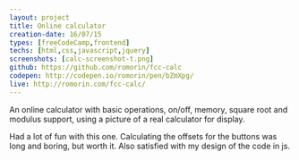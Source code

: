 ```yaml
---
layout: project
title: Online calculator
creation-date: 16/07/15
types: [freeCodeCamp,frontend]
techs: [html,css,javascript,jquery]
screenshots: [calc-screenshot-t.png]
github: https://github.com/romorin/fcc-calc
codepen: http://codepen.io/romorin/pen/bZmXpg/
live: http://romorin.com/fcc-calc/
---
```


An online calculator with basic operations, on/off, memory, square root and modulus support, using a picture of a real calculator for display.

Had a lot of fun with this one. Calculating the offsets for the buttons was long and boring, but worth it. Also satisfied with my design of the code in js.
